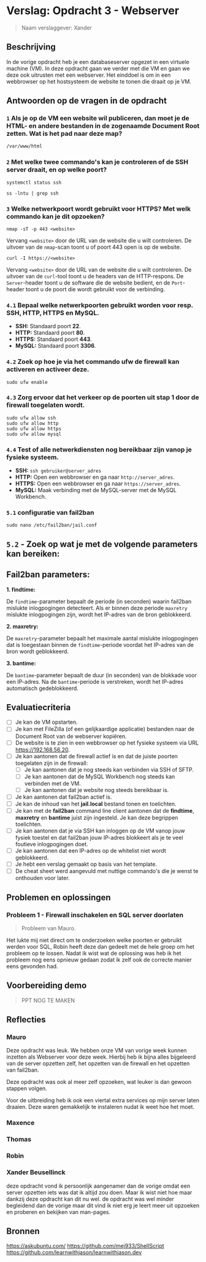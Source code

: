 # Verslag: Opdracht 3 - Webserver

> Naam verslaggever: Xander

## Beschrijving

In de vorige opdracht heb je een databaseserver opgezet in een virtuele machine (VM). In deze opdracht gaan we verder met die VM en gaan we deze ook uitrusten met een webserver. Het einddoel is om in een webbrowser op het hostsysteem de website te tonen die draait op je VM.

## Antwoorden op de vragen in de opdracht

### `1` Als je op de VM een website wil publiceren, dan moet je de HTML- en andere bestanden in de zogenaamde **Document Root** zetten. Wat is het pad naar deze map?

```bash
/var/www/html
```

### `2` Met welke twee commando's kan je controleren of de SSH server draait, en op welke poort?

```
systemctl status ssh
```

```
ss -lntu | grep ssh
```

### `3` Welke netwerkpoort wordt gebruikt voor HTTPS? Met welk commando kan je dit opzoeken?

```
nmap -sT -p 443 <website>
```

Vervang `<website>` door de URL van de website die u wilt controleren. De uitvoer van de `nmap`-scan toont u of poort 443 open is op de website.

```
curl -I https://<website>
```

Vervang `<website>` door de URL van de website die u wilt controleren. De uitvoer van de `curl`-tool toont u de headers van de HTTP-respons. De `Server`-header toont u de software die de website bedient, en de `Port`-header toont u de poort die wordt gebruikt voor de verbinding.

### `4.1` Bepaal welke netwerkpoorten gebruikt worden voor resp. SSH, HTTP, HTTPS en MySQL.

- **SSH:** Standaard poort **22**.
- **HTTP:** Standaard poort **80**.
- **HTTPS:** Standaard poort **443**.
- **MySQL:** Standaard poort **3306**.

### `4.2` Zoek op hoe je via het commando **ufw** de firewall kan activeren en activeer deze.

```
sudo ufw enable
```

### `4.3` Zorg ervoor dat het verkeer op de poorten uit stap 1 door de firewall toegelaten wordt.

```
sudo ufw allow ssh
sudo ufw allow http
sudo ufw allow https
sudo ufw allow mysql
```

### `4.4` Test of alle netwerkdiensten nog bereikbaar zijn vanop je fysieke systeem.

- **SSH:** `ssh gebruiker@server_adres`
- **HTTP:** Open een webbrowser en ga naar `http://server_adres`.
- **HTTPS:** Open een webbrowser en ga naar `https://server_adres`.
- **MySQL:** Maak verbinding met de MySQL-server met de MySQL Workbench.

### `5.1` configuratie van fail2ban

```
sudo nano /etc/fail2ban/jail.conf
```

## `5.2` - Zoek op wat je met de volgende parameters kan bereiken:

## **Fail2ban parameters:**

**1. findtime:**

De `findtime`-parameter bepaalt de periode (in seconden) waarin fail2ban mislukte inlogpogingen detecteert. Als er binnen deze periode `maxretry` mislukte inlogpogingen zijn, wordt het IP-adres van de bron geblokkeerd.

**2. maxretry:**

De `maxretry`-parameter bepaalt het maximale aantal mislukte inlogpogingen dat is toegestaan ​​binnen de `findtime`-periode voordat het IP-adres van de bron wordt geblokkeerd.

**3. bantime:**

De `bantime`-parameter bepaalt de duur (in seconden) van de blokkade voor een IP-adres. Na de `bantime`-periode is verstreken, wordt het IP-adres automatisch gedeblokkeerd.

## Evaluatiecriteria

- [ ] Je kan de VM opstarten.
- [ ] Je kan met FileZilla (of een gelijkaardige applicatie) bestanden naar de Document Root van de webserver kopiëren.
- [ ] De website is te zien in een webbrowser op het fysieke systeem via URL <https://192.168.56.20>.
- [ ] Je kan aantonen dat de firewall actief is en dat de juiste poorten toegelaten zijn in de firewall:
  - [ ] Je kan aantonen dat je nog steeds kan verbinden via SSH of SFTP.
  - [ ] Je kan aantonen dat de MySQL Workbench nog steeds kan verbinden met de VM.
  - [ ] Je kan aantonen dat je website nog steeds bereikbaar is.
- [ ] Je kan aantonen dat fail2ban actief is.
- [ ] Je kan de inhoud van het **jail.local** bestand tonen en toelichten.
- [ ] Je kan met de **fail2ban** command line client aantonen dat de **findtime**, **maxretry** en **bantime** juist zijn ingesteld. Je kan deze begrippen toelichten.
- [ ] Je kan aantonen dat je via SSH kan inloggen op de VM vanop jouw fysiek toestel en dat fail2ban jouw IP-adres blokkeert als je te veel foutieve inlogpogingen doet.
- [ ] Je kan aantonen dat een IP-adres op de whitelist niet wordt geblokkeerd.
- [ ] Je hebt een verslag gemaakt op basis van het template.
- [ ] De cheat sheet werd aangevuld met nuttige commando's die je wenst te onthouden voor later.

## Problemen en oplossingen

### Probleem 1 - Firewall inschakelen en SQL server doorlaten

> Probleem van Mauro.

Het lukte mij niet direct om te onderzoeken welke poorten er gebruikt werden voor SQL, Robin heeft deze dan gedeelt met de hele groep om het probleem op te lossen. Nadat ik wist wat de oplossing was heb ik het probleem nog eens opnieuw gedaan zodat ik zelf ook de correcte manier eens gevonden had.

## Voorbereiding demo

> PPT NOG TE MAKEN

## Reflecties

### Mauro

Deze opdracht was leuk. We hebben onze VM van vorige week kunnen inzetten als Webserver voor deze week. Hierbij heb ik bijna alles bijgeleerd van de server opzetten zelf, het opzetten van de firewall en het opzetten van fail2ban.

Deze opdracht was ook al meer zelf opzoeken, wat leuker is dan gewoon stappen volgen.

Voor de uitbreiding heb ik ook een viertal extra services op mijn server laten draaien. Deze waren gemakkelijk te instaleren nudat ik weet hoe het moet.

### Maxence

### Thomas

### Robin

### Xander Beusellinck

deze opdracht vond ik persoonlijk aangenamer dan de vorige omdat een server opzetten iets was dat ik altijd zou doen. Maar ik wist niet hoe maar dankzij deze opdracht kan dit nu wel. de opdracht was wel minder begleidend dan de vorige maar dit vind ik niet erg je leert meer uit opzoeken en proberen en bekijken van man-pages.

## Bronnen

https://askubuntu.com/
https://github.com/mej933/ShellScript
https://github.com/learnwithjason/learnwithjason.dev
